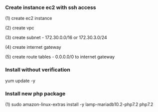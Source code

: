 ### Create instance ec2 with ssh access

(1) create ec2 instance

(2) create vpc

(3) create subnet - 172.30.0.0/16 or 172.30.3.0/24

(4) create internet gateway

(5) create route tables - 0.0.0.0/0 to internet gateway



### Install without verification
yum update -y


### Install new php package
(1) sudo amazon-linux-extras install -y lamp-mariadb10.2-php7.2 php7.2
